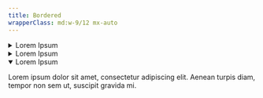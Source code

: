 ```yaml
---
title: Bordered
wrapperClass: md:w-9/12 mx-auto
---
```


<div class="vv-accordion-group">
    <details id="accordion-item-bordered-1" class="vv-accordion vv-accordion--bordered">
        <summary class="vv-accordion__summary" 
                 aria-controls="#accordion-item-bordered-1" 
                 aria-expanded="false">
            Lorem Ipsum
        </summary>
        <div class="vv-accordion__content" aria-hidden="true">
            <p class="font-light text-word-3">Lorem ipsum dolor sit amet,
                consectetur adipiscing elit. Aenean turpis diam, tempor non
                sem ut, suscipit gravida mi.</p>
        </div>
    </details>
    <details id="accordion-item-bordered-2" class="vv-accordion vv-accordion--bordered">
        <summary class="vv-accordion__summary" 
                 aria-controls="#accordion-item-bordered-2" 
                 aria-expanded="false">
            Lorem Ipsum
        </summary>
        <div class="vv-accordion__content" aria-hidden="true">
            <p class="font-light text-word-3">Lorem ipsum dolor sit amet,
                consectetur adipiscing elit. Aenean turpis diam, tempor non
                sem ut, suscipit gravida mi.</p>
        </div>
    </details>
    <details id="accordion-item-bordered-3" class="vv-accordion vv-accordion--bordered" open="">
        <summary class="vv-accordion__summary" 
                 aria-controls="#accordion-item-bordered-3" 
                 aria-expanded="true">
            Lorem Ipsum
        </summary>
        <div class="vv-accordion__content" aria-hidden="false">
            <p class="font-light text-word-3">Lorem ipsum dolor sit amet,
                consectetur adipiscing elit. Aenean turpis diam, tempor non
                sem ut, suscipit gravida mi.</p>
        </div>
    </details>
</div>